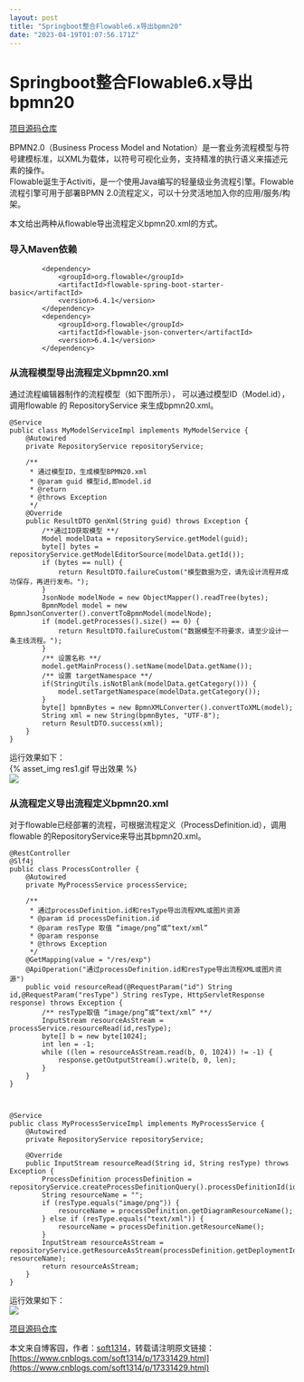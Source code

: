 ```yaml
---
layout: post
title: "Springboot整合Flowable6.x导出bpmn20"
date: "2023-04-19T01:07:56.171Z"
---
```

Springboot整合Flowable6.x导出bpmn20
===============================

[项目源码仓库](https://github.com/soft1314/boot-admin)

BPMN2.0（Business Process Model and Notation）是一套业务流程模型与符号建模标准，以XML为载体，以符号可视化业务，支持精准的执行语义来描述元素的操作。  
Flowable诞生于Activiti，是一个使用Java编写的轻量级业务流程引擎。Flowable流程引擎可用于部署BPMN 2.0流程定义，可以十分灵活地加入你的应用/服务/构架。

本文给出两种从flowable导出流程定义bpmn20.xml的方式。

### 导入Maven依赖

            <dependency>
                <groupId>org.flowable</groupId>
                <artifactId>flowable-spring-boot-starter-basic</artifactId>
                <version>6.4.1</version>
            </dependency>
            <dependency>
                <groupId>org.flowable</groupId>
                <artifactId>flowable-json-converter</artifactId>
                <version>6.4.1</version>
            </dependency>
    

### 从流程模型导出流程定义bpmn20.xml

通过流程编辑器制作的流程模型（如下图所示）， 可以通过模型ID（Model.id），调用flowable 的 RepositoryService 来生成bpmn20.xml。

    @Service
    public class MyModelServiceImpl implements MyModelService {
        @Autowired
        private RepositoryService repositoryService;
    
        /**
         * 通过模型ID，生成模型BPMN20.xml
         * @param guid 模型id,即model.id
         * @return
         * @throws Exception
         */
        @Override
        public ResultDTO genXml(String guid) throws Exception {
            /**通过ID获取模型 **/
            Model modelData = repositoryService.getModel(guid);
            byte[] bytes = repositoryService.getModelEditorSource(modelData.getId());
            if (bytes == null) {
                return ResultDTO.failureCustom("模型数据为空，请先设计流程并成功保存，再进行发布。");
            }
            JsonNode modelNode = new ObjectMapper().readTree(bytes);
            BpmnModel model = new BpmnJsonConverter().convertToBpmnModel(modelNode);
            if (model.getProcesses().size() == 0) {
                return ResultDTO.failureCustom("数据模型不符要求，请至少设计一条主线流程。");
            }
            /** 设置名称 **/
            model.getMainProcess().setName(modelData.getName());
            /** 设置 targetNamespace **/
            if(StringUtils.isNotBlank(modelData.getCategory())) {
                model.setTargetNamespace(modelData.getCategory());
            }
            byte[] bpmnBytes = new BpmnXMLConverter().convertToXML(model);
            String xml = new String(bpmnBytes, "UTF-8");
            return ResultDTO.success(xml);
        }
    }
    

运行效果如下：  
{% asset\_img res1.gif 导出效果 %}  
![](https://img2023.cnblogs.com/blog/3173544/202304/3173544-20230418221639156-677537015.gif)

### 从流程定义导出流程定义bpmn20.xml

对于flowable已经部署的流程，可根据流程定义（ProcessDefinition.id），调用flowable 的RepositoryService来导出其bpmn20.xml。

    @RestController
    @Slf4j
    public class ProcessController {
        @Autowired
        private MyProcessService processService;
        
        /**
         * 通过processDefinition.id和resType导出流程XML或图片资源
         * @param id processDefinition.id
         * @param resType 取值 “image/png”或“text/xml”
         * @param response
         * @throws Exception
         */
        @GetMapping(value = "/res/exp")
        @ApiOperation("通过processDefinition.id和resType导出流程XML或图片资源")
        public void resourceRead(@RequestParam("id") String id,@RequestParam("resType") String resType, HttpServletResponse response) throws Exception {
            /** resType取值 “image/png”或“text/xml” **/
            InputStream resourceAsStream = processService.resourceRead(id,resType);
            byte[] b = new byte[1024];
            int len = -1;
            while ((len = resourceAsStream.read(b, 0, 1024)) != -1) {
                response.getOutputStream().write(b, 0, len);
            }
        }
    }
    
    

    @Service
    public class MyProcessServiceImpl implements MyProcessService {
        @Autowired
        private RepositoryService repositoryService;
        
        @Override
        public InputStream resourceRead(String id, String resType) throws Exception {
            ProcessDefinition processDefinition = repositoryService.createProcessDefinitionQuery().processDefinitionId(id).singleResult();
            String resourceName = "";
            if (resType.equals("image/png")) {
                resourceName = processDefinition.getDiagramResourceName();
            } else if (resType.equals("text/xml")) {
                resourceName = processDefinition.getResourceName();
            }
            InputStream resourceAsStream = repositoryService.getResourceAsStream(processDefinition.getDeploymentId(), resourceName);
            return resourceAsStream;
        }
    }
    

运行效果如下：  
![](https://img2023.cnblogs.com/blog/3173544/202304/3173544-20230418221658138-502524092.gif)

[项目源码仓库](https://github.com/soft1314/boot-admin)

本文来自博客园，作者：[soft1314](https://www.cnblogs.com/soft1314/)，转载请注明原文链接：[https://www.cnblogs.com/soft1314/p/17331429.html](https://www.cnblogs.com/soft1314/p/17331429.html)